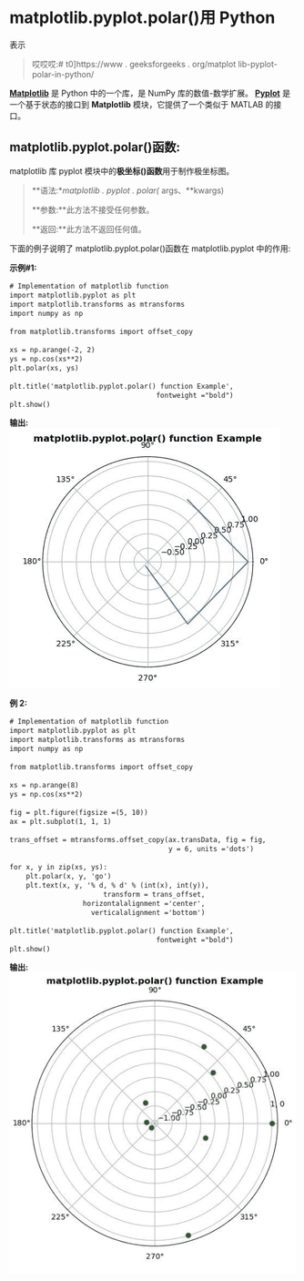 # matplotlib.pyplot.polar()用 Python

表示

> 哎哎哎:# t0]https://www . geeksforgeeks . org/matplot lib-pyplot-polar-in-python/

**[Matplotlib](https://www.geeksforgeeks.org/python-introduction-matplotlib/)** 是 Python 中的一个库，是 NumPy 库的数值-数学扩展。 **[Pyplot](https://www.geeksforgeeks.org/pyplot-in-matplotlib/)** 是一个基于状态的接口到 **Matplotlib** 模块，它提供了一个类似于 MATLAB 的接口。

## matplotlib.pyplot.polar()函数:

matplotlib 库 pyplot 模块中的**极坐标()函数**用于制作极坐标图。

> **语法:**matplotlib . pyplot . polar(* args、**kwargs)
> 
> **参数:**此方法不接受任何参数。
> 
> **返回:**此方法不返回任何值。

下面的例子说明了 matplotlib.pyplot.polar()函数在 matplotlib.pyplot 中的作用:

**示例#1:**

```
# Implementation of matplotlib function
import matplotlib.pyplot as plt
import matplotlib.transforms as mtransforms
import numpy as np

from matplotlib.transforms import offset_copy

xs = np.arange(-2, 2)
ys = np.cos(xs**2)
plt.polar(xs, ys) 

plt.title('matplotlib.pyplot.polar() function Example',
                                    fontweight ="bold")
plt.show()
```

**输出:**
![](img/9daca4ea3aa0b39d7b9a59948a0a6980.png)

**例 2:**

```
# Implementation of matplotlib function
import matplotlib.pyplot as plt
import matplotlib.transforms as mtransforms
import numpy as np

from matplotlib.transforms import offset_copy

xs = np.arange(8)
ys = np.cos(xs**2)

fig = plt.figure(figsize =(5, 10))
ax = plt.subplot(1, 1, 1)

trans_offset = mtransforms.offset_copy(ax.transData, fig = fig,
                                       y = 6, units ='dots')

for x, y in zip(xs, ys):
    plt.polar(x, y, 'go')
    plt.text(x, y, '% d, % d' % (int(x), int(y)),
                       transform = trans_offset,
                  horizontalalignment ='center',
                    verticalalignment ='bottom')

plt.title('matplotlib.pyplot.polar() function Example', 
                                    fontweight ="bold")
plt.show()
```

**输出:**
![](img/9db5517d19faae39f3a7fbaf1c98fe37.png)